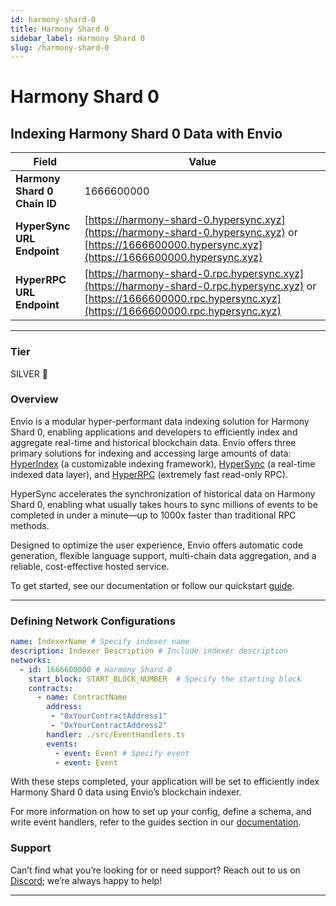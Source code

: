 ```yaml
---
id: harmony-shard-0
title: Harmony Shard 0
sidebar_label: Harmony Shard 0
slug: /harmony-shard-0
---
```


# Harmony Shard 0

## Indexing Harmony Shard 0 Data with Envio

| **Field**                     | **Value**                                                                                          |
|-------------------------------|----------------------------------------------------------------------------------------------------|
| **Harmony Shard 0 Chain ID**     | 1666600000                                                                                            |
| **HyperSync URL Endpoint**    | [https://harmony-shard-0.hypersync.xyz](https://harmony-shard-0.hypersync.xyz) or [https://1666600000.hypersync.xyz](https://1666600000.hypersync.xyz) |
| **HyperRPC URL Endpoint**     | [https://harmony-shard-0.rpc.hypersync.xyz](https://harmony-shard-0.rpc.hypersync.xyz) or [https://1666600000.rpc.hypersync.xyz](https://1666600000.rpc.hypersync.xyz) |

---

### Tier

SILVER 🥈

### Overview

Envio is a modular hyper-performant data indexing solution for Harmony Shard 0, enabling applications and developers to efficiently index and aggregate real-time and historical blockchain data. Envio offers three primary solutions for indexing and accessing large amounts of data: [HyperIndex](/docs/HyperIndex/overview) (a customizable indexing framework), [HyperSync](/docs/HyperSync/overview) (a real-time indexed data layer), and [HyperRPC](/docs/HyperSync/overview-hyperrpc) (extremely fast read-only RPC).

HyperSync accelerates the synchronization of historical data on Harmony Shard 0, enabling what usually takes hours to sync millions of events to be completed in under a minute—up to 1000x faster than traditional RPC methods.

Designed to optimize the user experience, Envio offers automatic code generation, flexible language support, multi-chain data aggregation, and a reliable, cost-effective hosted service.

To get started, see our documentation or follow our quickstart [guide](/docs/HyperIndex/contract-import).

---

### Defining Network Configurations

```yaml
name: IndexerName # Specify indexer name
description: Indexer Description # Include indexer description
networks:
  - id: 1666600000 # Harmony Shard 0  
    start_block: START_BLOCK_NUMBER  # Specify the starting block
    contracts:
      - name: ContractName
        address:
         - "0xYourContractAddress1"
         - "0xYourContractAddress2"
        handler: ./src/EventHandlers.ts
        events:
          - event: Event # Specify event
          - event: Event
```

With these steps completed, your application will be set to efficiently index Harmony Shard 0 data using Envio’s blockchain indexer.

For more information on how to set up your config, define a schema, and write event handlers, refer to the guides section in our [documentation](/docs/HyperIndex/configuration-file).

### Support

Can’t find what you’re looking for or need support? Reach out to us on [Discord](https://discord.com/invite/Q9qt8gZ2fX); we’re always happy to help!

---
